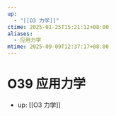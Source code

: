 ```yaml
---
up:
  - "[[O3 力学]]"
ctime: 2025-01-25T15:21:12+08:00
aliases:
  - 应用力学
mtime: 2025-09-09T12:37:17+08:00
---
```


# O39 应用力学

- up: [[O3 力学]]
